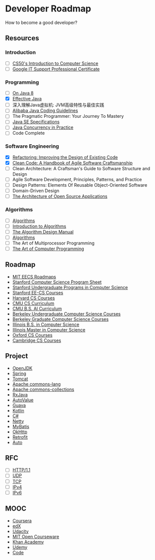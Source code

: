 # Developer Roadmap

How to become a good developer?

## Resources

### Introduction

- [ ] [CS50's Introduction to Computer Science](https://www.edx.org/course/introduction-computer-science-harvardx-cs50x)
- [ ] [Google IT Support Professional Certificate](https://www.coursera.org/professional-certificates/google-it-support)

### Programming

- [ ] [On Java 8](https://lingcoder.github.io/OnJava8/)
- [X] [Effective Java](https://sjsdfg.github.io/effective-java-3rd-chinese/)
- [ ] 深入理解Java虚拟机: JVM高级特性与最佳实践
- [ ] [Alibaba Java Coding Guidelines](https://github.com/alibaba/p3c)
- [ ] The Pragmatic Programmer: Your Journey To Mastery
- [ ] [Java SE Specifications](https://docs.oracle.com/javase/specs/index.html)
- [ ] [Java Concurrency in Practice](https://jcip.net/)
- [ ] Code Complete

### Software Engineering

- [X] [Refactoring: Improving the Design of Existing Code](https://refactoring.com/)
- [X] [Clean Code: A Handbook of Agile Software Craftsmanship](http://cleancoder.com)
- [ ] Clean Architecture: A Craftsman's Guide to Software Structure and Design
- [ ] Agile Software Development, Principles, Patterns, and Practice
- [ ] Design Patterns: Elements Of Reusable Object-Oriented Software
- [ ] Domain-Driven Design
- [ ] [The Architecture of Open Source Applications](http://aosabook.org/en/index.html)

### Algorithms

- [ ] [Algorithms](https://algs4.cs.princeton.edu/home/)
- [ ] [Introduction to Algorithms](https://mitpress.mit.edu/books/introduction-algorithms-third-edition)
- [ ] [The Algorithm Design Manual](http://www.algorist.com/)
- [ ] [Algorithms](http://jeffe.cs.illinois.edu/teaching/algorithms/)
- [ ] The Art of Multiprocessor Programming
- [ ] [The Art of Computer Programming](https://www-cs-faculty.stanford.edu/~knuth/taocp.html)

## Roadmap

* [MIT EECS Roadmaps](https://www.eecs.mit.edu/docs/ug/freshman_roadmaps.pdf)
* [Stanford Computer Science Program Sheet](https://cs.stanford.edu/degrees/undergrad/ProgramSheets.shtml)
* [Stanford Undergraduate Programs in Computer Science](https://exploredegrees.stanford.edu/schoolofengineering/computerscience/#courseinventory)
* [Stanford EE-CS Courses](https://ee.stanford.edu/eecs)
* [Harvard CS Courses](https://harvardcs.info/concentration/courses/)
* [CMU CS Curriculum](https://www.csd.cs.cmu.edu/academics/undergraduate/requirements)
* [CMU B.S. AI Curriculum](https://www.cs.cmu.edu/bs-in-artificial-intelligence/curriculum)
* [Berkeley Undergraduate Computer Science Courses](http://guide.berkeley.edu/undergraduate/degree-programs/computer-science/#coursestext)
* [Berkeley Graduate Computer Science Courses](http://guide.berkeley.edu/graduate/degree-programs/computer-science/#coursestext)
* [Illinois B.S. in Computer Science](https://cs.illinois.edu/academics/undergraduate/degree-program-options/bs-computer-science)
* [Illinois Master in Computer Science](https://cs.illinois.edu/academics/graduate/ms-program)
* [Oxford CS Courses](https://www.cs.ox.ac.uk/teaching/courses/)
* [Cambridge CS Courses](https://www.cl.cam.ac.uk/teaching/2021/)

## Project

* [OpenJDK](http://openjdk.java.net/)
* [Spring](https://github.com/spring-projects)
* [Tomcat](https://github.com/apache/tomcat)
* [Apache commons-lang](https://github.com/apache/commons-lang)
* [Apache commons-collections](https://github.com/apache/commons-collections)
* [RxJava](https://github.com/ReactiveX/RxJava)
* [AutoValue](https://github.com/google/auto/tree/master/value)
* [Guava](https://github.com/google/guava)
* [Kotlin](https://kotlinlang.org/api/latest/jvm/stdlib/kotlin.collections/)
* [C#](https://referencesource.microsoft.com/#mscorlib,namespaces)
* [Netty](https://github.com/netty/netty)
* [MyBatis](https://github.com/mybatis/mybatis-3)
* [OkHttp](https://github.com/square/okhttp/)
* [Retrofit](https://github.com/square/retrofit)
* [Auto](https://github.com/google/auto)

## RFC

- [ ] [HTTP/1.1](https://tools.ietf.org/html/rfc2616)
- [ ] [UDP](https://tools.ietf.org/html/rfc768)
- [ ] [TCP](https://tools.ietf.org/html/rfc793)
- [ ] [IPv4](https://tools.ietf.org/html/rfc791)
- [ ] [IPv6](https://tools.ietf.org/html/rfc2460)

## MOOC

* [Coursera](https://www.coursera.org/)
* [edX](https://www.edx.org/)
* [Udacity](https://www.udacity.com/)
* [MIT Open Courseware](https://ocw.mit.edu)
* [Khan Academy](https://www.khanacademy.org/)
* [Udemy](https://www.udemy.com/)
* [Code](https://code.org/beyond/extended-learning)